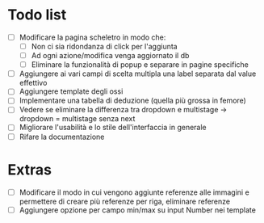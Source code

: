 # Todo list

+ [ ] Modificare la pagina scheletro in modo che:
  + [ ] Non ci sia ridondanza di click per l'aggiunta
  + [ ] Ad ogni azione/modifica venga aggiornato il db
  + [ ] Eliminare la funzionalità di popup e separare in pagine specifiche
+ [ ] Aggiungere ai vari campi di scelta multipla una label separata dal value effettivo
+ [ ] Aggiungere template degli ossi
+ [ ] Implementare una tabella di deduzione (quella più grossa in femore)
+ [ ] Vedere se eliminare la differenza tra dropdown e multistage -> dropdown = multistage senza next
+ [ ] Migliorare l'usabilità e lo stile dell'interfaccia in generale
+ [ ] Rifare la documentazione

# Extras

+ [ ] Modificare il modo in cui vengono aggiunte referenze alle immagini e permettere di creare più referenze per riga, eliminare referenze
+ [ ] Aggiungere opzione per campo min/max su input Number nei template
